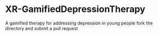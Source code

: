 # XR-GamifiedDepressionTherapy
A gamified therapy for addressing depression in young people
fork the directory and submit a pull request
